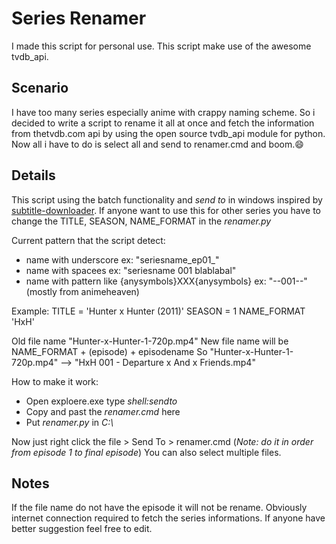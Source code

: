 # Series Renamer

I made this script for personal use. This script make use of the awesome tvdb_api.

## Scenario

I have too many series especially anime with crappy naming scheme. So i decided to write a script to rename it all at once and fetch the information from thetvdb.com api by using the open source tvdb_api module for python. Now all i have to do is select all and send to renamer.cmd and boom.:smile:

## Details

This script using the batch functionality and *send to* in windows inspired by [subtitle-downloader](https://github.com/manojmj92/subtitle-downloader).
If anyone want to use this for other series you have to change the TITLE, SEASON, NAME_FORMAT in the *renamer.py*

Current pattern that the script detect:
- name with underscore ex: "seriesname_ep01_"
- name with spacees ex: "seriesname 001 blablabal"
- name with pattern like {anysymbols}XXX{anysymbols} ex: "--001--"(mostly from animeheaven)

Example:
TITLE = 'Hunter x Hunter (2011)'
SEASON = 1
NAME_FORMAT 'HxH'

Old file name "Hunter-x-Hunter-1-720p.mp4"
New file name will be NAME_FORMAT + (episode) + episodename
So "Hunter-x-Hunter-1-720p.mp4" --> "HxH 001 - Departure x And x Friends.mp4"

How to make it work:
- Open exploere.exe type *shell:sendto*
- Copy and past the *renamer.cmd* here
- Put *renamer.py* in *C:\\*

Now just right click the file > Send To > renamer.cmd (*Note: do it in order from episode 1 to final episode*)
You can also select multiple files.

## Notes

If the file name do not have the episode it will not be rename. Obviously internet connection required to fetch the series informations.
If anyone have better suggestion feel free to edit.
